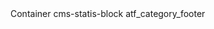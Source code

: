 <reference name="content">
<block type="page/html_wrapper" name="subscribe.container" translate="label"> 
    <label>Container</label> 
    <action method="setElementClass"><value>cms-statis-block</value></action> 
    <block type="cms/block" name="atf_category_footer" after="category.products">
      <action method="setBlockId"><block_id>atf_category_footer</block_id></action>
    </block>
</block>
</reference>
